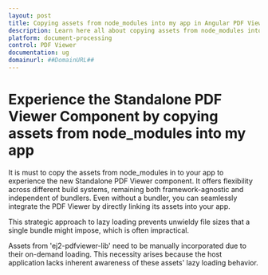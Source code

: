 ```yaml
---
layout: post
title: Copying assets from node_modules into my app in Angular PDF Viewer component | Syncfusion
description: Learn here all about copying assets from node_modules into my app in Syncfusion Essential JS 2 and more.
platform: document-processing
control: PDF Viewer
documentation: ug
domainurl: ##DomainURL##
---
```


# Experience the Standalone PDF Viewer Component by copying assets from node_modules into my app

It is must to copy the assets from node_modules in to your app to experience the new Standalone PDF Viewer component. It offers flexibility across different build systems, remaining both framework-agnostic and independent of bundlers. Even without a bundler, you can seamlessly integrate the PDF Viewer by directly linking its assets into your app.

This strategic approach to lazy loading prevents unwieldy file sizes that a single bundle might impose, which is often impractical.

Assets from 'ej2-pdfviewer-lib' need to be manually incorporated due to their on-demand loading. This necessity arises because the host application lacks inherent awareness of these assets' lazy loading behavior.